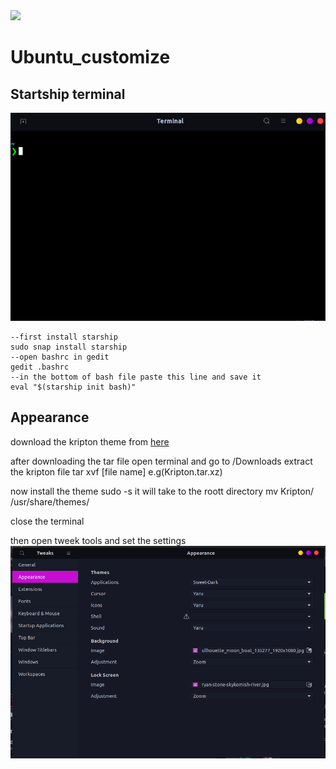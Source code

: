 <img src="https://img.shields.io/github/repo-size/whereisfarukk/Ubuntu_customize?color=%23FF0000&style=for-the-badge">


# Ubuntu_customize

## Startship terminal
![This is an image](https://github.com/whereisfarukk/Ubuntu_customize/blob/main/terminal.png)
```
--first install starship
sudo snap install starship
--open bashrc in gedit
gedit .bashrc
--in the bottom of bash file paste this line and save it
eval "$(starship init bash)"
```
## Appearance
download the kripton theme from  [here](https://www.gnome-look.org/p/1365372)

after downloading the tar file open terminal and go to /Downloads
extract the kripton file 
tar xvf [file name] e.g(Kripton.tar.xz)

now install the theme 
sudo -s
it will take to the roott directory
mv Kripton/ /usr/share/themes/

close the terminal

then open tweek tools and set the settings
![This is an image](https://github.com/whereisfarukk/Ubuntu_customize/blob/main/appearance.png)
